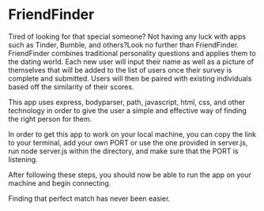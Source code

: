 # FriendFinder

Tired of looking for that special someone? Not having any luck with apps such as Tinder, Bumble, and others?Look no further than FriendFinder. FriendFinder combines traditional personality questions and applies them to the dating world. Each new user will input their name as well as a picture of themselves that will be added to the list of users once their survey is complete and submitted. Users will then be paired with existing individuals based off the similarity of their scores.

This app uses express, bodyparser, path, javascript, html, css, and other technology in order to give the user a simple and effective way of finding the right person for them. 

In order to get this app to work on your local machine, you can copy the link to your terminal, add your own PORT or use the one provided in server.js, run node server.js within the directory, and make sure that the PORT is listening. 

After following these steps, you should now be able to run the app on your machine and begin connecting.

Finding that perfect match has never been easier.

